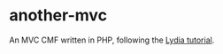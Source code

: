 another-mvc
===========

An MVC CMF written in PHP, following the [Lydia tutorial](https://github.com/mosbth/lydia).
